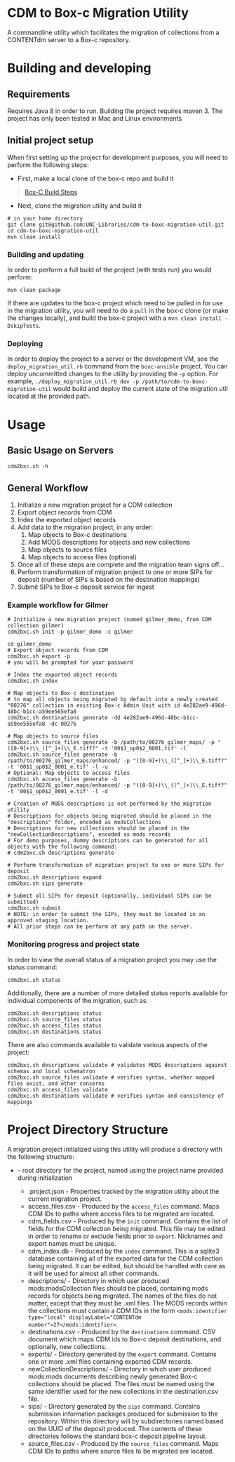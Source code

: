 # CDM to Box-c Migration Utility
A commandline utility which facilitates the migration of collections from a CONTENTdm server to a Box-c repository.

# Building and developing

## Requirements
Requires Java 8 in order to run.
Building the project requires maven 3.
The project has only been tested in Mac and Linux environments

## Initial project setup
When first setting up the project for development purposes, you will need to perform the following steps:

* First, make a local clone of the box-c repo and build it
>[Box-C Build Steps](https://github.com/UNC-Libraries/box-c#building-the-project)

* Next, clone the migration utility and build it
```
# in your home directory
git clone git@github.com:UNC-Libraries/cdm-to-boxc-migration-util.git
cd cdm-to-boxc-migration-util
mvn clean install
```

### Building and updating
In order to perform a full build of the project (with tests run) you would perform:
```
mvn clean package
```

If there are updates to the box-c project which need to be pulled in for use in the migration utility, you will need to do a `pull` in the box-c clone (or make the changes locally), and build the box-c project with a `mvn clean install -DskipTests`.

### Deploying
In order to deploy the project to a server or the development VM, see the `deploy_migration_util.rb` command from the `boxc-ansible` project. You can deploy uncommitted changes to the utility by providing the `-p` option. For example, `./deploy_migration_util.rb dev -p /path/to/cdm-to-boxc-migration-util` would build and deploy the current state of the migration util located at the provided path.

# Usage

## Basic Usage on Servers
```
cdm2bxc.sh -h
```

## General Workflow
1. Initialize a new migration project for a CDM collection
2. Export object records from CDM
3. Index the exported object records
4. Add data to the migration project, in any order:
	1. Map objects to Box-c destinations
	2. Add MODS descriptions for objects and new collections
	3. Map objects to source files
	4. Map objects to access files (optional)
5. Once all of these steps are complete and the migration team signs off...
6. Perform transformation of migration project to one or more SIPs for deposit (number of SIPs is based on the destination mappings)
7. Submit SIPs to Box-c deposit service for ingest

### Example workflow for Gilmer
```
# Initialize a new migration project (named gilmer_demo, from CDM collection gilmer)
cdm2bxc.sh init -p gilmer_demo -c gilmer

cd gilmer_demo
# Export object records from CDM
cdm2bxc.sh export -p
# you will be prompted for your password

# Index the exported object records
cdm2bxc.sh index

# Map objects to Box-c destination 
# to map all objects being migrated by default into a newly created "00276" collection in existing Box-c Admin Unit with id 4e282ae9-496d-48bc-b1cc-a59ee565efa8
cdm2bxc.sh destinations generate -dd 4e282ae9-496d-48bc-b1cc-a59ee565efa8 -dc 00276

# Map objects to source files
cdm2bxc.sh source_files generate -b /path/to/00276_gilmer_maps/ -p "([0-9]+)\\_([^_]+)\\_E.tiff?" -t '00$1_op0$2_0001.tif' -l
cdm2bxc.sh source_files generate -b /path/to/00276_gilmer_maps/enhanced/ -p "([0-9]+)\\_([^_]+)\\_E.tiff?" -t '00$1_op0$2_0001_e.tif' -l -u 
# Optional: Map objects to access files
cdm2bxc.sh access_files generate -b /path/to/00276_gilmer_maps/enhanced/ -p "([0-9]+)\\_([^_]+)\\_E.tiff?" -t '00$1_op0$2_0001_e.tif' -l -d

# Creation of MODS descriptions is not performed by the migration utility
# Descriptions for objects being migrated should be placed in the "descriptions" folder, encoded as modsCollections
# Descriptions for new collections should be placed in the "newCollectionDescriptions", encoded as mods records
# For demo purposes, dummy descriptions can be generated for all objects with the following command:
# cdm2bxc.sh descriptions generate

# Perform transformation of migration project to one or more SIPs for deposit
cdm2bxc.sh descriptions expand
cdm2bxc.sh sips generate

# Submit all SIPs for deposit (optionally, individual SIPs can be submitted)
cdm2bxc.sh submit
# NOTE: in order to submit the SIPs, they must be located in an approved staging location.
# All prior steps can be perform at any path on the server.
```

### Monitoring progress and project state
In order to view the overall status of a migration project you may use the status command:
```
cdm2bxc.sh status
```
Additionally, there are a number of more detailed status reports available for individual components of the migration, such as:
```
cdm2bxc.sh descriptions status
cdm2bxc.sh source_files status
cdm2bxc.sh access_files status
cdm2bxc.sh destinations status
```

There are also commands available to validate various aspects of the project:
```
cdm2bxc.sh descriptions validate # validates MODS descriptions against schemas and local schematron
cdm2bxc.sh source_files validate # verifies syntax, whether mapped files exist, and other concerns
cdm2bxc.sh access_files validate
cdm2bxc.sh destinations validate # verifies syntax and consistency of mappings
```

# Project Directory Structure
A migration project initialized using this utility will produce a directory with the following structure:
* <project name> - root directory for the project, named using the project name provided during initialization
	* .project.json - Properties tracked by the migration utility about the current migration project.
	* access_files.csv - Produced by the `access_files` command. Maps CDM IDs to paths where access files to be migrated are located.
	* cdm_fields.csv - Produced by the `init` command. Contains the list of fields for the CDM collection being migrated. This file may be edited in order to rename or exclude fields prior to `export`. Nicknames and export names must be unique.
	* cdm_index.db - Produced by the `index` command. This is a sqlite3 database containing all of the exported data for the CDM collection being migrated. It can be edited, but should be handled with care as it will be used for almost all other commands.
	* descriptions/ - Directory in which user produced mods:modsCollection files should be placed, containing mods records for objects being migrated. The names of the files do not matter, except that they must be .xml files. The MODS records within the collections must contain a CDM IDs in the form `<mods:identifier type="local" displayLabel="CONTENTdm number">27</mods:identifier>`.
	* destinations.csv - Produced by the `destinations` command. CSV document which maps CDM ids to Box-c deposit destinations, and optionally, new collections.
	* exports/ - Directory generated by the `export` command. Contains one or more .xml files containing exported CDM records.
	* newCollectionDescriptions/ - Directory in which user produced mods:mods documents describing newly generated Box-c collections should be placed. The files must be named using the same identifier used for the new collections in the destination.csv file.
	* sips/ - Directory generated by the `sips` command. Contains submission information packages produced for submission to the repository. Within this directory will by subdirectories named based on the UUID of the deposit produced. The contents of these directories follows the standard box-c deposit pipeline layout.
	* source_files.csv - Produced by the `source_files` command. Maps CDM IDs to paths where source files to be migrated are located.